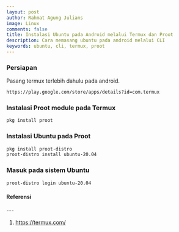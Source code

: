 ```yaml
---
layout: post
author: Rahmat Agung Julians
image: Linux
comments: false
title: Instalasi Ubuntu pada Android melalui Termux dan Proot
description: Cara memasang ubuntu pada android melalui CLI
keywords: ubuntu, cli, termux, proot
---
```


### Persiapan
Pasang termux terlebih dahulu pada android.
```bash
https://play.google.com/store/apps/details?id=com.termux
```

### Instalasi Proot module pada Termux
```bash
pkg install proot
```

### Instalasi Ubuntu pada Proot
```bash
pkg install proot-distro
proot-distro install ubuntu-20.04
```

### Masuk pada sistem Ubuntu
```bash
proot-distro login ubuntu-20.04
```

<h4><b class="title-referensi">Referensi</b></h4> 
--- 
<ol class="referensi">
    <li>
        <a href="https://termux.com/">https://termux.com/</a><br/>
    </li>
</ol>